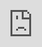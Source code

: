 ```yaml
---
title: The Hyperlambda task scheduler
description: This article shows you how to create, persist and schedule Hyperlambda tasks, allowing you to create scheduled Hyperlambda jobs, periodically executing your Hyperlambda, and/or trigger execution of serialised Hyperlambda invocations due to some event.
---
```


# The Hyperlambda task scheduler

In this tutorial we will cover the following parts of Magic and Hyperlambda.

* How to create and persist tasks
* How to schedule persisted tasks
* How to automate creation of tasks and persist these for future execution

With Magic you can create and administrate tasks, in addition to schedule tasks for execution some point into
the future. This works by persisting dynamically declared Hyperlambda snippets into your Magic database, which
again is just a thin wrapper around your C# slots, allowing you to dynamically orchestrate C# code to be
periodically executed if you wish. Watch the following video where I illustrate this idea.

<div class="video">
<iframe width="560" height="315" style="position:absolute; top:0; left:0; width:100%; height:100%;" src="https://www.youtube.com/embed/tX7WJgPwJxE" frameborder="0" allow="accelerometer; autoplay; encrypted-media; gyroscope; picture-in-picture" allowfullscreen></iframe>
</div>

## Administrating tasks

In addition to the high level UI parts you can see in the above video, Magic also allows you to automate
the process of both creating tasks, deleting tasks, executing tasks, and administrating tasks and schedules
in general. Combined with the fact that Hyperlambda happens to be a Turing Complete high level programming
language, this also lends itself to business process workflows, and similar ideas, where some function invocation
is dynamically created, persisted into your database, for then to be executed later due to some trigger happening
in another part of your system. In such a way the task scheduler in Magic also replaces Microsoft Workflow
Foundation, with something that's somewhere between 200 to 400 times faster and more scalable than MWF. In addition to that it
consumes about 1/100 of the amount of memory that MWF consumes. And of course the thing is `async` to the bone.
Below you can see some example Hyperlambda you could paste into your tasks to create a dummy task that simply
creates a log entry for you.

## Creating a scheduled task

The following Hyperlambda can be used to create a simple task.

```
/*
 * Log something into the database.
 */
log.info:Your tasks was executed
```

If you create a task with the above Hyperlambda such as illustrated in the following screenshot, and
you schedule your tasks with a `5.seconds` repetition pattern, you can see one new log entry created every
5 seconds.

![Task Scheduler screenshot](https://raw.githubusercontent.com/polterguy/polterguy.github.io/master/images/task-scheduler.jpg)

## Automating your tasks

Magic also allows you to manually administrate your tasks, and automate the administration of tasks,
by exposing an API that allows you to create, read, update, and delete tasks. For instance to create
a task you could use something such as the following.

```
tasks.create:foo-bar-task-1
   .lambda

      /*
       * Your task's lambda object goes here
       */
      log.info:Executing foo-bar-task-1
```

The above creates a task with the ID of _"foo-bar-task-1"_. If you later want to execute your
task, you can do that by invoking **[tasks.execute]** and pass in the ID you gave your task
as you created it. This actually allows you to create and decorate _"function invocations"_, which
are persisted into your database, and later executed according to its ID.

## Internals

Tasks will be persisted into your magic database in the `tasks` table and schedules will be persisted
into your `task_due` table. This implies that
if you take backup of your database, tasks will still exists in your backup, including their Hyperlambda
and next schedule date. When a task is done executing its scheduled execution, its next
schedule time will be calculated. This avoids exhausting your web server due to misconfigured tasks, and/or
flooding the server with tasks your server is not able to execute. To see the complete documentation
for the task scheduler in Magic you can check out the [magic.lambda.scheduler](/documentation/magic.lambda.scheduler/).

* Continue with [Cryptographically signed HTTP invocations](/tutorials/crypto-lambda-http/)
